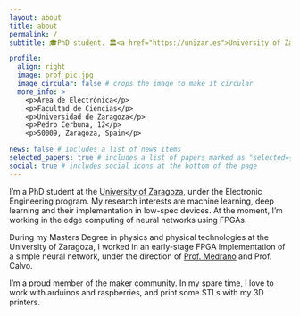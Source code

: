 ```yaml
---
layout: about
title: about
permalink: /
subtitle: 🎓PhD student. 🏛️<a href="https://unizar.es">University of Zaragoza</a>. 🎯Edge computing of neural networks.

profile:
  align: right
  image: prof_pic.jpg
  image_circular: false # crops the image to make it circular
  more_info: >
    <p>Área de Electrónica</p>
    <p>Facultad de Ciencias</p>
    <p>Universidad de Zaragoza</p>
    <p>Pedro Cerbuna, 12</p>
    <p>50009, Zaragoza, Spain</p>

news: false # includes a list of news items
selected_papers: true # includes a list of papers marked as "selected={true}"
social: true # includes social icons at the bottom of the page
---
```


I’m a PhD student at the [University of Zaragoza](https://unizar.es), under the Electronic Engineering program. My research interests are machine learning, deep learning and their implementation in low-spec devices. At the moment, I’m working in the edge computing of neural networks using FPGAs.

During my Masters Degree in physics and physical technologies at the University of Zaragoza, I worked in an early-stage FPGA implementation of a simple neural network, under the direction of [Prof. Medrano](https://scholar.google.com/citations?user=ws4HMNsAAAAJ&hl=en&authuser=2) and Prof. Calvo.

I’m a proud member of the maker community. In my spare time, I love to work with arduinos and raspberries, and print some STLs with my 3D printers.